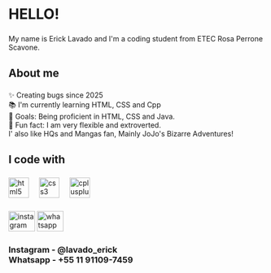 <h1 align="left">HELLO!</h1>

###

<p align="left">My name is Erick Lavado and I'm a coding student from ETEC Rosa Perrone Scavone.</p>

###

<h2 align="left">About me</h2>

###

<p align="left">✨ Creating bugs since 2025<br>📚 I'm currently learning HTML, CSS and Cpp<br>🎯 Goals: Being proficient in HTML, CSS and Java.<br>🎲 Fun fact: I am very flexible and extroverted. <br>I' also like HQs and Mangas fan, Mainly JoJo's Bizarre Adventures!</p>

###

<h2 align="left">I code with</h2>

###

<div align="left">
  <img src="https://cdn.jsdelivr.net/gh/devicons/devicon/icons/html5/html5-original.svg" height="40" alt="html5 logo"  />
  <img width="12" />
  <img src="https://cdn.jsdelivr.net/gh/devicons/devicon/icons/css3/css3-original.svg" height="40" alt="css3 logo"  />
  <img width="12" />
  <img src="https://cdn.jsdelivr.net/gh/devicons/devicon/icons/cplusplus/cplusplus-original.svg" height="40" alt="cplusplus logo"  />
</div>

###

<div align="left">
  <img src="https://raw.githubusercontent.com/maurodesouza/profile-readme-generator/master/src/assets/icons/social/instagram/default.svg" width="52" height="40" alt="instagram logo"  />
  <img src="https://raw.githubusercontent.com/maurodesouza/profile-readme-generator/master/src/assets/icons/social/whatsapp/default.svg" width="52" height="40" alt="whatsapp logo"  />
</div>

###

<h3 align="left">Instagram - @lavado_erick<br>Whatsapp - +55 11 91109-7459</h3>

###
